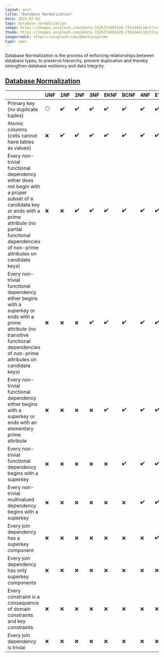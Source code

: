```yaml
---
layout: post
title: "Database Normalization"
date: 2021-07-02
tags: database normalization
image: https://images.unsplash.com/photo-1526374965328-7f61d4dc18c5?ixlib=rb-1.2.1&ixid=eyJhcHBfaWQiOjEyMDd9
thumb: https://images.unsplash.com/photo-1526374965328-7f61d4dc18c5?ixlib=rb-1.2.1&ixid=eyJhcHBfaWQiOjEyMDd9&auto=format&fit=crop&w=500&q=60
imagecredit: https://unsplash.com/@markusspiske
type: spec
---
```


Database Normalization is the process of enforcing relationships between database types, to preserve hierarchy, prevent duplication and thereby strengthen database resiliency and data integrity.

## [Database Normalization](https://en.wikipedia.org/wiki/Database_normalization)

||UNF|1NF|2NF|3NF|EKNF|BCNF|4NF|ETNF|5NF|DKNF|6NF|
|----|---|---|---|--|--|---|---|---|---|---|---|
|Primary key (no duplicate tuples)	|:white_circle:|:heavy_check_mark:|:heavy_check_mark:|:heavy_check_mark:|:heavy_check_mark:|:heavy_check_mark:|:heavy_check_mark:|:heavy_check_mark:|:heavy_check_mark:|:heavy_check_mark:|:heavy_check_mark:|
|Atomic columns (cells cannot have tables as values)|:x:|:heavy_check_mark:|:heavy_check_mark:|:heavy_check_mark:|:heavy_check_mark:|:heavy_check_mark:|:heavy_check_mark:|:heavy_check_mark:|:heavy_check_mark:|:heavy_check_mark:|:heavy_check_mark:|
|Every non-trivial functional dependency either does not begin with a proper subset of a candidate key or ends with a prime attribute (no partial functional dependencies of non-prime attributes on candidate keys)	|:x:|:x:|:heavy_check_mark:|:heavy_check_mark:|:heavy_check_mark:|:heavy_check_mark:|:heavy_check_mark:|:heavy_check_mark:|:heavy_check_mark:|:heavy_check_mark:|:heavy_check_mark:|
|Every non-trivial functional dependency either begins with a superkey or ends with a prime attribute (no transitive functional dependencies of non-prime attributes on candidate keys)|:x:|:x:|:x:|:heavy_check_mark:|:heavy_check_mark:|:heavy_check_mark:|:heavy_check_mark:|:heavy_check_mark:|:heavy_check_mark:|:heavy_check_mark:|:heavy_check_mark:|
|Every non-trivial functional dependency either begins with a superkey or ends with an elementary prime attribute|:x:|:x:|:x:|:x:|:heavy_check_mark:|:heavy_check_mark:|:heavy_check_mark:|:heavy_check_mark:|:heavy_check_mark:|:heavy_check_mark:|N/A|
|Every non-trivial functional dependency begins with a superkey	|:x:|:x:|:x:|:x:|:x:|:heavy_check_mark:|:heavy_check_mark:|:heavy_check_mark:|:heavy_check_mark:|:heavy_check_mark:|N/A|
|Every non-trivial multivalued dependency begins with a superkey|:x:|:x:|:x:|:x:|:x:|:x:|:heavy_check_mark:|:heavy_check_mark:|:heavy_check_mark:|:heavy_check_mark:|N/A|
|Every join dependency has a superkey component|:x:|:x:|:x:|:x:|:x:|:x:|:x:|:heavy_check_mark:|:heavy_check_mark:|:heavy_check_mark:|N/A|
|Every join dependency has only superkey components|:x:|:x:|:x:|:x:|:x:|:x:|:x:|:x:|:heavy_check_mark:|:heavy_check_mark:|N/A|
|Every constraint is a consequence of domain constraints and key constraints|:x:|:x:|:x:|:x:|:x:|:x:|:x:|:x:|:x:|:heavy_check_mark:|:x:|
|Every join dependency is trivial	|:x:	|:x:	|:x:	|:x:|	:x:|	:x:|	:x:	|:x:	|:x:	|:x:	|:heavy_check_mark:|

